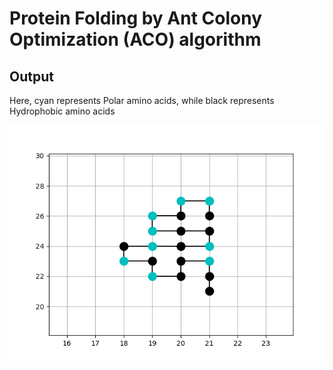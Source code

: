 # Protein Folding by Ant Colony Optimization (ACO) algorithm

## Output

Here, cyan represents Polar amino acids, while black represents Hydrophobic amino acids

![Output](https://github.com/DivyanshPandey99/Protein-Folding-ACO/blob/main/Screenshot.png)
